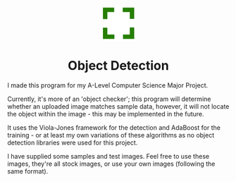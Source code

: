 <p align="center">
  <img width="80" align="center" src="/Images/logo.png">
</p>
<h1 align = "center">Object Detection</h1>

I made this program for my A-Level Computer Science Major Project.

Currently, it's more of an 'object checker'; this program will determine whether an uploaded image matches sample data, however, it will not locate the object within the image - this may be implemented in the future.

It uses the Viola-Jones framework for the detection and AdaBoost for the training - or at least my own variations of these algorithms as no object detection libraries were used for this project.

I have supplied some samples and test images. Feel free to use these images, they're all stock images, or use your own images (following the same format).
